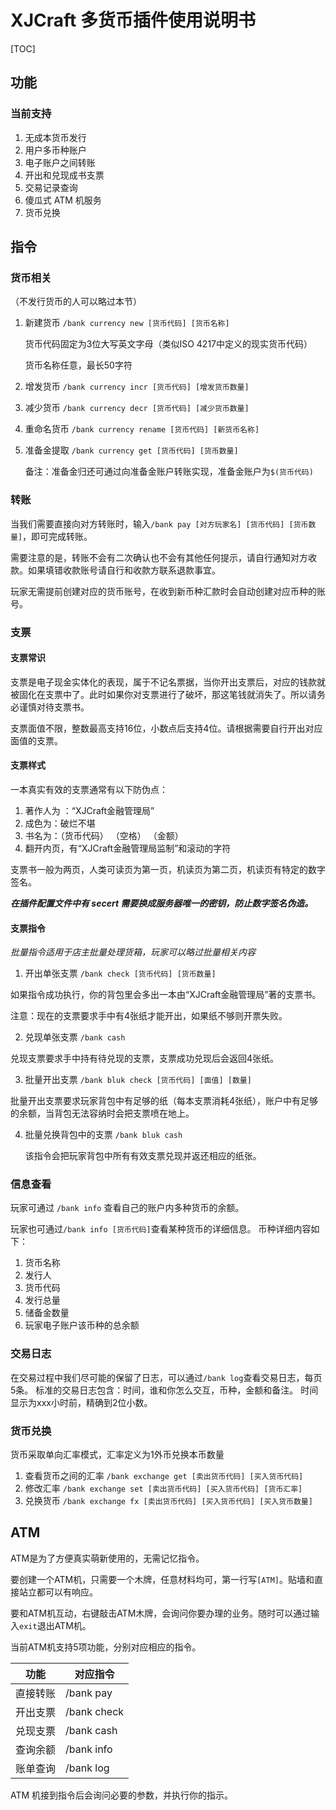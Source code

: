 # XJCraft 多货币插件使用说明书

[TOC]

## 功能

### 当前支持

1. 无成本货币发行
2. 用户多币种账户
3. 电子账户之间转账
4. 开出和兑现成书支票
5. 交易记录查询
6. 傻瓜式 ATM 机服务
7. 货币兑换

## 指令

### 货币相关 

（不发行货币的人可以略过本节）

1. 新建货币  `/bank currency new [货币代码] [货币名称]`

   货币代码固定为3位大写英文字母（类似ISO 4217中定义的现实货币代码）

   货币名称任意，最长50字符

2. 增发货币 `/bank currency incr [货币代码] [增发货币数量]`

3. 减少货币 `/bank currency decr [货币代码] [减少货币数量]`

4. 重命名货币 `/bank currency rename [货币代码] [新货币名称]`

5. 准备金提取 `/bank currency get [货币代码] [货币数量]`

   备注：准备金归还可通过向准备金账户转账实现，准备金账户为`$(货币代码)`

### 转账

当我们需要直接向对方转账时，输入`/bank pay [对方玩家名] [货币代码] [货币数量]`，即可完成转账。

需要注意的是，转账不会有二次确认也不会有其他任何提示，请自行通知对方收款。如果填错收款账号请自行和收款方联系退款事宜。

玩家无需提前创建对应的货币账号，在收到新币种汇款时会自动创建对应币种的账号。

### 支票

#### 支票常识

支票是电子现金实体化的表现，属于不记名票据，当你开出支票后，对应的钱款就被固化在支票中了。此时如果你对支票进行了破坏，那这笔钱就消失了。所以请务必谨慎对待支票书。

支票面值不限，整数最高支持16位，小数点后支持4位。请根据需要自行开出对应面值的支票。

#### 支票样式

一本真实有效的支票通常有以下防伪点：

1. 著作人为 ：“XJCraft金融管理局”
2. 成色为：破烂不堪
3. 书名为：（货币代码） （空格） （金额）
4. 翻开内页，有“XJCraft金融管理局监制”和滚动的字符

支票书一般为两页，人类可读页为第一页，机读页为第二页，机读页有特定的数字签名。

***在插件配置文件中有 secert 需要换成服务器唯一的密钥，防止数字签名伪造。***

#### 支票指令

*批量指令适用于店主批量处理货箱，玩家可以略过批量相关内容*

1. 开出单张支票 `/bank check [货币代码] [货币数量]`

  如果指令成功执行，你的背包里会多出一本由“XJCraft金融管理局”著的支票书。

  注意：现在的支票要求手中有4张纸才能开出，如果纸不够则开票失败。

2. 兑现单张支票 `/bank cash`

  兑现支票要求手中持有待兑现的支票，支票成功兑现后会返回4张纸。

3. 批量开出支票 `/bank bluk check [货币代码] [面值] [数量]`

 批量开出支票要求玩家背包中有足够的纸（每本支票消耗4张纸），账户中有足够的余额，当背包无法容纳时会把支票喷在地上。

4. 批量兑换背包中的支票 `/bank bluk cash`

    该指令会把玩家背包中所有有效支票兑现并返还相应的纸张。

### 信息查看

玩家可通过 `/bank info` 查看自己的账户内多种货币的余额。

玩家也可通过`/bank info [货币代码]`查看某种货币的详细信息。
币种详细内容如下：

1. 货币名称
2. 发行人
3. 货币代码
4. 发行总量
5. 储备金数量
6. 玩家电子账户该币种的总余额

### 交易日志
在交易过程中我们尽可能的保留了日志，可以通过`/bank log`查看交易日志，每页5条。
标准的交易日志包含：时间，谁和你怎么交互，币种，金额和备注。
时间显示为xxx小时前，精确到2位小数。

### 货币兑换

货币采取单向汇率模式，汇率定义为1外币兑换本币数量

1. 查看货币之间的汇率 `/bank exchange get [卖出货币代码] [买入货币代码]`
2. 修改汇率 `/bank exchange set [卖出货币代码] [买入货币代码] [货币汇率]`
3. 兑换货币 `/bank exchange fx [卖出货币代码] [买入货币代码] [买入货币数量]`

## ATM
ATM是为了方便真实萌新使用的，无需记忆指令。

要创建一个ATM机，只需要一个木牌，任意材料均可，第一行写`[ATM]`。贴墙和直接站立都可以有响应。

要和ATM机互动，右键敲击ATM木牌，会询问你要办理的业务。随时可以通过输入`exit`退出ATM机。

当前ATM机支持5项功能，分别对应相应的指令。

| 功能     | 对应指令    |
| -------- | ----------- |
| 直接转账 | /bank pay   |
| 开出支票 | /bank check |
| 兑现支票 | /bank cash  |
| 查询余额 | /bank info  |
| 账单查询 | /bank log   |

ATM 机接到指令后会询问必要的参数，并执行你的指示。

